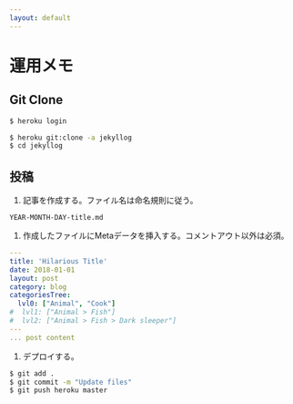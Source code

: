 ```yaml
---
layout: default
---
```


# 運用メモ

## Git Clone

~~~ sh 
$ heroku login
~~~ 

~~~ sh 
$ heroku git:clone -a jekyllog
$ cd jekyllog
~~~ 

## 投稿
1. 記事を作成する。ファイル名は命名規則に従う。
~~~ 
YEAR-MONTH-DAY-title.md
~~~ 

1. 作成したファイルにMetaデータを挿入する。コメントアウト以外は必須。
~~~ yml
---
title: 'Hilarious Title'
date: 2018-01-01
layout: post
category: blog
categoriesTree:
  lvl0: ["Animal", "Cook"]
#  lvl1: ["Animal > Fish"]
#  lvl2: ["Animal > Fish > Dark sleeper"]
---
... post content
~~~ 

1. デプロイする。
~~~ sh
$ git add .
$ git commit -m "Update files"
$ git push heroku master
~~~ 